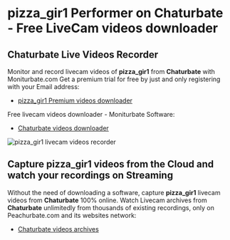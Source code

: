 # pizza_gir1 Performer on Chaturbate - Free LiveCam videos downloader

## Chaturbate Live Videos Recorder

Monitor and record livecam videos of **pizza_gir1** from **Chaturbate** with Moniturbate.com
Get a premium trial for free by just and only registering with your Email address:
* [pizza_gir1 Premium videos downloader](https://moniturbate.com/request-demo-licence-key.html)

Free livecam videos downloader - Moniturbate Software:
* [Chaturbate videos downloader](https://moniturbate.com/moniturbate-download-software.html)

![pizza_gir1 livecam videos recorder](https://peachurnet.com/templates/moniturbate-software.png)


## Capture pizza_gir1 videos from the Cloud and watch your recordings on Streaming

Without the need of downloading a software, capture **pizza_gir1** livecam videos from **Chaturbate** 100% online.
Watch Livecam archives from **Chaturbate** unlimitedly from thousands of existing recordings, only on Peachurbate.com and its websites network:
* [Chaturbate videos archives](https://peachurnet.com/)